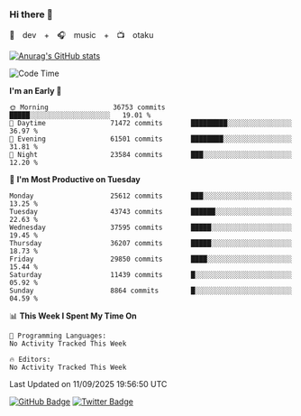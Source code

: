 ### Hi there 👋

🚀　dev　+　🎧　music　+　📺　otaku


[![Anurag's GitHub stats](https://github-readme-stats.vercel.app/api?username=koheitasaka&count_private=true&show_icons=true&theme=monokai)](https://github.com/koheitasaka/github-readme-stats)

<!--START_SECTION:waka-->
![Code Time](http://img.shields.io/badge/Code%20Time-1%2C161%20hrs%2023%20mins-blue)

**I'm an Early 🐤** 

```text
🌞 Morning                36753 commits       █████░░░░░░░░░░░░░░░░░░░░   19.01 % 
🌆 Daytime                71472 commits       █████████░░░░░░░░░░░░░░░░   36.97 % 
🌃 Evening                61501 commits       ████████░░░░░░░░░░░░░░░░░   31.81 % 
🌙 Night                  23584 commits       ███░░░░░░░░░░░░░░░░░░░░░░   12.20 % 
```
📅 **I'm Most Productive on Tuesday** 

```text
Monday                   25612 commits       ███░░░░░░░░░░░░░░░░░░░░░░   13.25 % 
Tuesday                  43743 commits       ██████░░░░░░░░░░░░░░░░░░░   22.63 % 
Wednesday                37595 commits       █████░░░░░░░░░░░░░░░░░░░░   19.45 % 
Thursday                 36207 commits       █████░░░░░░░░░░░░░░░░░░░░   18.73 % 
Friday                   29850 commits       ████░░░░░░░░░░░░░░░░░░░░░   15.44 % 
Saturday                 11439 commits       █░░░░░░░░░░░░░░░░░░░░░░░░   05.92 % 
Sunday                   8864 commits        █░░░░░░░░░░░░░░░░░░░░░░░░   04.59 % 
```


📊 **This Week I Spent My Time On** 

```text
💬 Programming Languages: 
No Activity Tracked This Week

🔥 Editors: 
No Activity Tracked This Week
```


 Last Updated on 11/09/2025 19:56:50 UTC
<!--END_SECTION:waka-->

[![GitHub Badge](https://img.shields.io/badge/GitHub-100000?style=for-the-badge&logo=github&logoColor=white)](https://github.com/koheitasaka)
[![Twitter Badge](https://img.shields.io/badge/Twitter-1DA1F2?style=for-the-badge&logo=twitter&logoColor=white)](https://twitter.com/sleep_asleep_)
